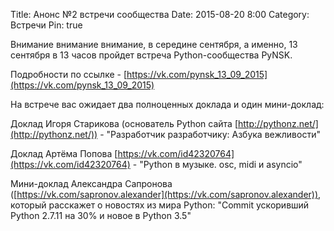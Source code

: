 Title: Анонс №2 встречи сообщества
Date: 2015-08-20 8:00
Category: Встречи
Pin: true

Внимание внимание внимание, в середине сентября, а именно, 13 сентября в 13 часов пройдет встреча Python-сообщества PyNSK.

Подробности по ссылке - [https://vk.com/pynsk_13_09_2015](https://vk.com/pynsk_13_09_2015)

На встрече вас ожидает два полноценных доклада и один мини-доклад:

Доклад Игоря Старикова (основатель Python сайта [http://pythonz.net/](http://pythonz.net/)) - "Разработчик разработчику: Азбука вежливости"

Доклад Артёма Попова [https://vk.com/id42320764](https://vk.com/id42320764) - "Python в музыке. osc, midi и asyncio"

Мини-доклад Александра Сапронова ([https://vk.com/sapronov.alexander](https://vk.com/sapronov.alexander)), который расскажет о новостях из мира Python: "Commit ускоривший Python 2.7.11 на 30% и новое в Python 3.5"